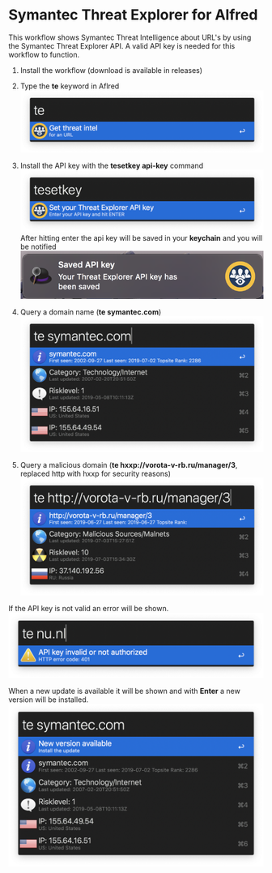 # Symantec Threat Explorer for Alfred
This workflow shows Symantec Threat Intelligence about URL's by using the Symantec Threat Explorer API. A valid API key is needed for this workflow to function.

1. Install the workflow (download is available in releases)

2. Type the **te** keyword in Aflred
![te](https://raw.githubusercontent.com/coolhva/alfred-symantec-threat-explorer/master/screenshots/te.png)

3. Install the API key with the **tesetkey api-key** command
![tesetkey](https://raw.githubusercontent.com/coolhva/alfred-symantec-threat-explorer/master/screenshots/te_set_key.png)
After hitting enter the api key will be saved in your **keychain** and you will be notified
![tekeyst](https://github.com/coolhva/alfred-symantec-threat-explorer/blob/master/screenshots/te_api_key_saved.png)

4. Query a domain name (**te symantec.com**)
![te_symantec_com](https://raw.githubusercontent.com/coolhva/alfred-symantec-threat-explorer/master/screenshots/te_symantec_com.png)

5. Query a malicious domain (**te hxxp://vorota-v-rb.ru/manager/3**, replaced http with hxxp for security reasons)
![te_malicious](https://raw.githubusercontent.com/coolhva/alfred-symantec-threat-explorer/master/screenshots/te_malicious.png)

If the API key is not valid an error will be shown.
![te_wrong_api_key](https://github.com/coolhva/alfred-symantec-threat-explorer/blob/master/screenshots/te_invalid_api_key.png)

When a new update is available it will be shown and with **Enter** a new version will be installed.
![te_update](https://github.com/coolhva/alfred-symantec-threat-explorer/blob/master/screenshots/te_update.png)
